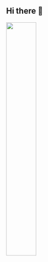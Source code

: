 ## Hi there 👋
<img src="https://user-images.githubusercontent.com/74038190/225813708-98b745f2-7d22-48cf-9150-083f1b00d6c9.gif" align="center"  width="40%">
<!--
**sirish141/sirish141** is a ✨ _special_ ✨ repository because its `README.md` (this file) appears on your GitHub profile.

🚀 Full Stack Developer | React • Node.js • MySQL

I'm a fresher with a strong grasp of full stack fundamentals, currently exploring opportunities to grow and contribute.

Skilled in both frontend and backend, I enjoy turning ideas into functional, user-friendly applications.  
Fast learner, creative thinker, and someone who often brings fresh ideas to the table.

Always building, improving, and curious to learn more — whether it's tech, travel, or new perspectives.
